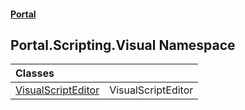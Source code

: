 #### [Portal](index.md 'index')

## Portal.Scripting.Visual Namespace

| Classes | |
| :--- | :--- |
| [VisualScriptEditor](VisualScriptEditor.md 'Portal.Scripting.Visual.VisualScriptEditor') | VisualScriptEditor |

